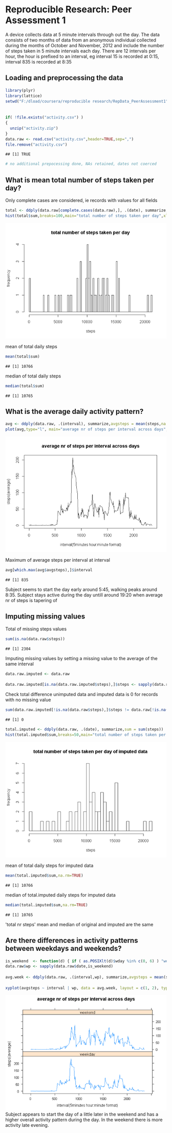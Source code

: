 


# Reproducible Research: Peer Assessment 1
A device collects data at 5 minute intervals through out the day. The data consists of two months of data from an anonymous individual collected during the months of October and November, 2012 and include the number of steps taken in 5 minute intervals each day.
There are 12 intervals per hour, the hour is prefixed to an interval, eg interval 15 is recorded at 0:15, interval 835 is recorded at 8:35



## Loading and preprocessing the data

```r
library(plyr)
library(lattice)
setwd("F:/dload/coursera/reproducible research/RepData_PeerAssessment1")


if( !file.exists("activity.csv") )
{  
  unzip("activity.zip")
}
data.raw <- read.csv("activity.csv",header=TRUE,sep=",")
file.remove("activity.csv")
```

```
## [1] TRUE
```

```r
# no additional prepocessing done, NAs retained, dates not coerced
```



## What is mean total number of steps taken per day?
Only complete cases are considered, ie records with values for all fields

```r
total <- ddply(data.raw[complete.cases(data.raw),], .(date), summarize,sum = sum(steps))
hist(total$sum,breaks=100,main="total number of steps taken per day",xlab="steps",ylab="frequency")
```

![plot of chunk unnamed-chunk-2](./PA1_template_files/figure-html/unnamed-chunk-2.png) 

mean of total daily steps

```r
mean(total$sum)
```

```
## [1] 10766
```
median of total daily steps

```r
median(total$sum)
```

```
## [1] 10765
```


## What is the average daily activity pattern?

```r
avg <- ddply(data.raw, .(interval), summarize,avgsteps = mean(steps,na.rm=TRUE))
plot(avg,type="l", main="average nr of steps per interval across days", xlab="interval(5minutes hour:minute format)",ylab="steps(average)")
```

![plot of chunk unnamed-chunk-5](./PA1_template_files/figure-html/unnamed-chunk-5.png) 

Maximum of average steps per interval at interval

```r
avg[which.max(avg$avgsteps),]$interval
```

```
## [1] 835
```
Subject seems to start the day early around 5:45, walking peaks around 8:35. Subject stays active during the day untill around 19:20 when average nr of steps is tapering of

## Imputing missing values
Total of missing steps values

```r
sum(is.na(data.raw$steps))
```

```
## [1] 2304
```
Imputing missing values by setting a missing value to the average of the same interval

```r
data.raw.imputed <- data.raw

data.raw.imputed[is.na(data.raw.imputed$steps),]$steps <- sapply(data.raw.imputed[is.na(data.raw.imputed$steps),]$interval, function(iv) avg[avg$interval==iv,]$avgsteps)
```

Check total difference unimputed data and imputed data is 0 for records with no missing value

```r
sum(data.raw.imputed[!is.na(data.raw$steps),]$steps != data.raw[!is.na(data.raw$steps),]$steps)
```

```
## [1] 0
```


```r
total.imputed <- ddply(data.raw, .(date), summarize,sum = sum(steps))
hist(total.imputed$sum,breaks=50,main="total number of steps taken per day of imputed data",xlab="steps",ylab="frequency")
```

![plot of chunk unnamed-chunk-10](./PA1_template_files/figure-html/unnamed-chunk-10.png) 

mean of total daily steps for imputed data

```r
mean(total.imputed$sum,na.rm=TRUE)
```

```
## [1] 10766
```
median of total.imputed daily steps for imputed data

```r
median(total.imputed$sum,na.rm=TRUE)
```

```
## [1] 10765
```
'total nr steps' mean and median of original and imputed are the same

## Are there differences in activity patterns between weekdays and weekends?

```r
is_weekend  <- function(d) { if ( as.POSIXlt(d)$wday %in% c(0, 6) ) "weekend" else "weekday" }
data.raw$wp <- sapply(data.raw$date,is_weekend)

avg.week <- ddply(data.raw, .(interval,wp), summarize,avgsteps = mean(steps,na.rm=TRUE))

xyplot(avgsteps ~ interval | wp, data = avg.week, layout = c(1, 2), type="l", main="average nr of steps per interval across days", xlab="interval(5minutes hour:minute format)",ylab="steps(average)")
```

![plot of chunk unnamed-chunk-13](./PA1_template_files/figure-html/unnamed-chunk-13.png) 
Subject appears to start the day of a little later in the weekend and has a higher overall activity pattern during the day. In the weekend there is more activity late evening.



